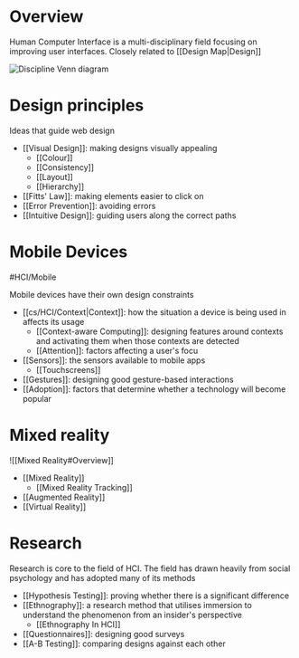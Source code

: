 # Overview
Human Computer Interface is a multi-disciplinary field focusing on improving user interfaces. Closely related to [[Design Map|Design]]

![Discipline Venn diagram](https://aelaschool.com/wp-content/uploads/2023/03/Human-ComputerInteractionEverythingYouNeedToKnow_Imagem1_d051c2827e0b0d6ca172ec6387e76a24_800.png)

# Design principles
Ideas that guide web design

- [[Visual Design]]: making designs visually appealing
	- [[Colour]]
	- [[Consistency]]
	- [[Layout]]
	- [[Hierarchy]]
- [[Fitts' Law]]: making elements easier to click on
- [[Error Prevention]]: avoiding errors
- [[Intuitive Design]]: guiding users along the correct paths
# Mobile Devices
#HCI/Mobile

Mobile devices have their own design constraints

- [[cs/HCI/Context|Context]]: how the situation a device is being used in affects its usage
	- [[Context-aware Computing]]: designing features around contexts and activating them when those contexts are detected
	- [[Attention]]: factors affecting a user's focu
- [[Sensors]]: the sensors available to mobile apps
	- [[Touchscreens]]
- [[Gestures]]: designing good gesture-based interactions
- [[Adoption]]: factors that determine whether a technology will become popular

# Mixed reality
![[Mixed Reality#Overview]]

- [[Mixed Reality]]
	- [[Mixed Reality Tracking]]
- [[Augmented Reality]]
- [[Virtual Reality]]
# Research
Research is core to the field of HCI. The field has drawn heavily from social psychology and has adopted many of its methods

- [[Hypothesis Testing]]: proving whether there is a significant difference
- [[Ethnography]]: a research method that utilises immersion to understand the phenomenon from an insider's perspective
	- [[Ethnography In HCI]]
- [[Questionnaires]]: designing good surveys
- [[A-B Testing]]: comparing designs against each other